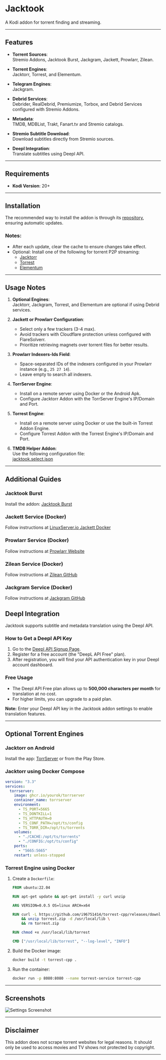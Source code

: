 # Jacktook

A Kodi addon for torrent finding and streaming.

---

## Features

- **Torrent Sources**:  
  Stremio Addons, Jacktook Burst, Jackgram, Jackett, Prowlarr, Zilean.

- **Torrent Engines**:  
  Jacktorr, Torrest, and Elementum.

- **Telegram Engines**:  
  Jackgram.

- **Debrid Services**:  
  Debrider, RealDebrid, Premiumize, Torbox, and Debrid Services configured with Stremio Addons.

- **Metadata**:  
  TMDB, MDBList, Trakt, Fanart.tv and Stremio catalogs.

- **Stremio Subtitle Download**:  
  Download subtitles directly from Stremio sources.

- **Deepl Integration**:  
  Translate subtitles using Deepl API.

---

## Requirements

- **Kodi Version**: 20+

---

## Installation

The recommended way to install the addon is through its [repository](https://github.com/Sam-Max/repository.jacktook), ensuring automatic updates.

### Notes:

- After each update, clear the cache to ensure changes take effect.
- Optional: Install one of the following for torrent P2P streaming:
  - [Jacktorr](https://github.com/Sam-Max/plugin.video.jacktorr)
  - [Torrest](https://github.com/i96751414/plugin.video.torrest)
  - [Elementum](https://elementumorg.github.io/)

---

## Usage Notes

1. **Optional Engines**:  
   Jacktorr, Jackgram, Torrest, and Elementum are optional if using Debrid services.

2. **Jackett or Prowlarr Configuration**:

   - Select only a few trackers (3-4 max).
   - Avoid trackers with Cloudflare protection unless configured with FlareSolverr.
   - Prioritize retrieving magnets over torrent files for better results.

3. **Prowlarr Indexers-Ids Field**:

   - Space-separated IDs of the indexers configured in your Prowlarr instance (e.g., `25 27 14`).
   - Leave empty to search all indexers.

4. **TorrServer Engine**:

   - Install on a remote server using Docker or the Android Apk.
   - Configure Jacktorr Addon with the TorrServer Engine's IP/Domain and Port.

5. **Torrest Engine**:

   - Install on a remote server using Docker or use the built-in Torrest Addon Engine.
   - Configure Torrest Addon with the Torrest Engine's IP/Domain and Port.

6. **TMDB Helper Addon**:  
   Use the following configuration file:  
   [jacktook.select.json](https://raw.githubusercontent.com/Sam-Max/plugin.video.jacktook/master/jacktook.select.json)

---

## Additional Guides

### Jacktook Burst

Install the addon: [Jacktook Burst](https://github.com/Sam-Max/script.jacktook.burst)

### Jackett Service (Docker)

Follow instructions at [LinuxServer.io Jackett Docker](https://hub.docker.com/r/linuxserver/jackett/)

### Prowlarr Service (Docker)

Follow instructions at [Prowlarr Website](https://prowlarr.com/#downloads-v3-docker)

### Zilean Service (Docker)

Follow instructions at [Zilean GitHub](https://github.com/iPromKnight/zilean)

### Jackgram Service (Docker)

Follow instructions at [Jackgram GitHub](https://github.com/sam-max/Jackgram)

## Deepl Integration

Jacktook supports subtitle and metadata translation using the Deepl API.

### How to Get a Deepl API Key

1. Go to the [Deepl API Signup Page](https://www.deepl.com/pro-api?cta=header-pro-api/).
2. Register for a free account (the "DeepL API Free" plan).
3. After registration, you will find your API authentication key in your Deepl account dashboard.

### Free Usage

- The Deepl API Free plan allows up to **500,000 characters per month** for translation at no cost.
- For higher limits, you can upgrade to a paid plan.

**Note:** Enter your Deepl API key in the Jacktook addon settings to enable translation features.

---

## Optional Torrent Engines

### Jacktorr on Android

Install the app: [TorrServer](https://github.com/YouROK/TorrServer/releases) or from the Play Store.

### Jacktorr using Docker Compose

```yaml
version: "3.3"
services:
  torrserver:
    image: ghcr.io/yourok/torrserver
    container_name: torrserver
    environment:
      - TS_PORT=5665
      - TS_DONTKILL=1
      - TS_HTTPAUTH=0
      - TS_CONF_PATH=/opt/ts/config
      - TS_TORR_DIR=/opt/ts/torrents
    volumes:
      - "./CACHE:/opt/ts/torrents"
      - "./CONFIG:/opt/ts/config"
    ports:
      - "5665:5665"
    restart: unless-stopped
```

### Torrest Engine using Docker

1. Create a `Dockerfile`:

   ```dockerfile
   FROM ubuntu:22.04

   RUN apt-get update && apt-get install -y curl unzip

   ARG VERSION=0.0.5 OS=linux ARCH=x64

   RUN curl -L https://github.com/i96751414/torrest-cpp/releases/download/v${VERSION}/torrest.${VERSION}.${OS}_${ARCH}.zip -o torrest.zip \
       && unzip torrest.zip -d /usr/local/lib \
       && rm torrest.zip

   RUN chmod +x /usr/local/lib/torrest

   CMD ["/usr/local/lib/torrest", "--log-level", "INFO"]
   ```

2. Build the Docker image:

   ```bash
   docker build -t torrest-cpp .
   ```

3. Run the container:
   ```bash
   docker run -p 8080:8080 --name torrest-service torrest-cpp
   ```

---

## Screenshots

![Settings Screenshot](https://raw.githubusercontent.com/Sam-Max/plugin.video.jacktook/master/resources/screenshots/settings.png)

---

## Disclaimer

This addon does not scrape torrent websites for legal reasons. It should only be used to access movies and TV shows not protected by copyright.

---

